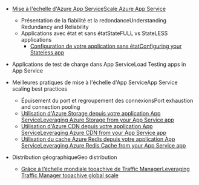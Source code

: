 * [<span data-ttu-id="ab392-101">Mise à l'échelle d'Azure App Service</span><span class="sxs-lookup"><span data-stu-id="ab392-101">Scale Azure App Service</span></span>](../articles/app-service-web/web-sites-scale.md)
  
  * <span data-ttu-id="ab392-102">Présentation de la fiabilité et la redondance</span><span class="sxs-lookup"><span data-stu-id="ab392-102">Understanding Redundancy and Reliability</span></span>
  * <span data-ttu-id="ab392-103">Applications avec état et sans état</span><span class="sxs-lookup"><span data-stu-id="ab392-103">StateFULL vs StateLESS applications</span></span>
    * [<span data-ttu-id="ab392-104">Configuration de votre application sans état</span><span class="sxs-lookup"><span data-stu-id="ab392-104">Configuring your Stateless app</span></span>](https://azure.microsoft.com/blog/disabling-arrs-instance-affinity-in-windows-azure-web-sites/)
* <span data-ttu-id="ab392-105">Applications de test de charge dans App Service</span><span class="sxs-lookup"><span data-stu-id="ab392-105">Load Testing apps in App Service</span></span>   
* <span data-ttu-id="ab392-106">Meilleures pratiques de mise à l'échelle d'App Service</span><span class="sxs-lookup"><span data-stu-id="ab392-106">App Service scaling best practices</span></span>
  
  * <span data-ttu-id="ab392-107">Épuisement du port et regroupement des connexions</span><span class="sxs-lookup"><span data-stu-id="ab392-107">Port exhaustion and connection pooling</span></span>
  * [<span data-ttu-id="ab392-108">Utilisation d'Azure Storage depuis votre application App Service</span><span class="sxs-lookup"><span data-stu-id="ab392-108">Leveraging Azure Storage from your App Service app</span></span>](../articles/storage/blobs/storage-dotnet-how-to-use-blobs.md)
  * [<span data-ttu-id="ab392-109">Utilisation d'Azure CDN depuis votre application App Service</span><span class="sxs-lookup"><span data-stu-id="ab392-109">Leveraging Azure CDN from your App Service app</span></span>](../articles/cdn/cdn-overview.md)
  * [<span data-ttu-id="ab392-110">Utilisation du cache Azure Redis depuis votre application App Service</span><span class="sxs-lookup"><span data-stu-id="ab392-110">Leveraging Azure Redis Cache from your App Service app</span></span>](../articles/redis-cache/cache-dotnet-how-to-use-azure-redis-cache.md)
* <span data-ttu-id="ab392-111">Distribution géographique</span><span class="sxs-lookup"><span data-stu-id="ab392-111">Geo distribution</span></span>
  
  * [<span data-ttu-id="ab392-112">Grâce à l’échelle mondiale tooachive de Traffic Manager</span><span class="sxs-lookup"><span data-stu-id="ab392-112">Leveraging Traffic Manager tooachive global scale</span></span>](../articles/traffic-manager/traffic-manager-overview.md)

